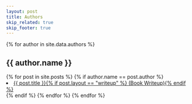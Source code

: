 ```yaml
---
layout: post
title: Authors
skip_related: true
skip_footer: true
---
```


<div id="archive">
{% for author in site.data.authors %}
  <h2>{{ author.name }}</h2>
  {% for post in site.posts %}
    {% if author.name == post.author %}
    <li {% if post.favorite and post.layout != "writeup" %}class="favorite"{% endif %}>
      <a href="{{ post.url }}">{{ post.title }}{% if post.layout == "writeup" %} (Book Writeup){% endif %}</a>
    </li>
    {% endif %}
  {% endfor %}
{% endfor %}
</div>
